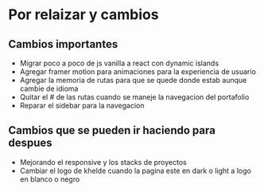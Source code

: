 # Por relaizar y cambios

## Cambios importantes

- Migrar poco a poco de js vanilla a react con dynamic islands
- Agregar framer motion para animaciones para la experiencia de usuario
- Agregar la memoria de rutas para que se quede donde estab aunque cambie de idioma
- Quitar el # de las rutas cuando se maneje la navegacion del portafolio
- Reparar el sidebar para la navegacion
## Cambios que se pueden ir haciendo para despues

- Mejorando el responsive y los stacks de proyectos
- Cambiar el logo de khelde cuando la pagina este en dark o light a logo en blanco o negro
